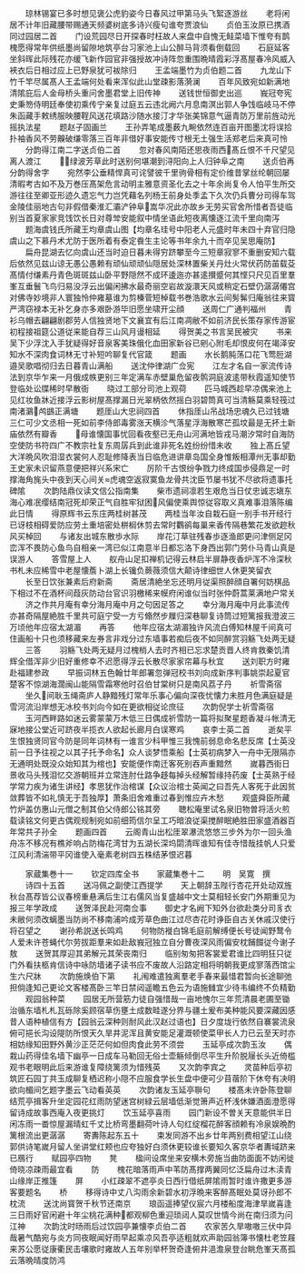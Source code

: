 <!-- { "loadSidebar": true } -->
　　琼林锡宴已多时想见褒公虎豹姿今日春风过甲第马头飞絮逐游丝
　　老将闲居不计年旧藏腰带赐通天频婆树底多诗兴瘦句谁夸贾浪仙
　　贞伯玉汝原已携酒同过园居二首
　　门设荒园尽日开探春时枉故人来盘中自愧无鲑菜墙下惟夸有鹊槐愿得常年供纸墨尚留隙地筑亭台习家池上山公醉马背须看倒载回
　　石庭延客坐斜晖此际残花亦缓飞新作园官非强授故冲诗阵忽重围晩晴霞彩浮髙屋春冷风威入裌衣后日相过应上已野泉犹可袚除归
　　王孟端墨竹为贞伯题二首
　　九龙山下竹千竿尽属髙人王孟端何处看来浑似此山堂疎影落漪澜
　　百年风致宛如新满地清隂庇后人金母桥头重问舍墨君堂上旧传神
　　送钱世恒御史出巡
　　峩冠夸宪史秉笏侍明廷奉使初乘传宁亲复过庭五云违北阙六月息南溟出郭人争饯临岐马不停朱函藏手敕绣服映腰鞓风送花填路沙随水接汀才华张美锦意气逼青防万里前旌动光摇执法星
　　题赵子固画兰
　　王孙弄笔成墨薮九畹依然连百亩开图墨沈将误拾扑袖香风不劳齅破缣零落三百年非借好事安能传寸根无土强生活郑老后来真可怜
　　分韵得江南二字送贞伯二首
　　忽对春风南陌还思夜雨西髙丘恨不千尺望见离人渡江
　　绿波芳草此时送别何堪潮到浔阳向上人归钟阜之南
　　送贞伯再分韵得舍字
　　宛然李公垂精悍真可诧譬彼千里驹骨相有定价维昔掌丝纶朝回屡清暇考古如不及万巻压髙架危言动明主雅意资圣化去之十年余尚复令人怕平生所交游往往至卿亚形迹久遗忘气力岂凭藉名列杨王前身处季孟下久次仍兵曹分司得车驾金陵佳丽地古句非假借秦淮汇灞浐钟阜嵩华况此亦故乡无劳买官舍所惜者吾徒临别当首夏家家竞饯饮长日对尊斚安能叙中情坐语此短夜离懐逐江流千里向南泻
　　题海虞钱氏所藏王均章虞山图【均章名珪号中阳老人元盛时年未四十弃官归隐虞山之下慕丹术尤防于医所着有泰定飬生主论等书年余九十而卒见吴思庵防】
　　扁舟昆湖去忆向虞山还当时迫日暮未得穷跻攀至今三短章寂寥不重删安知六载后依然见兹山谅无愚公愚赖有顽仙顽顽仙隠居处深林置柴关丹灶火常伏药防苖载芟髙情付缣素丹青色斑斑兹山卧平野隠然不成环逶迤亦甚逺攅蹙何其悭只尺见百里羣峯互垂鬟飞鸟归易没浮云出偏闲拂水最奇丽空岩故漩澴天风或稍定石壁仍潺潺僊宫对佛寺妙境非人寰独怜仲雍墓谁为剪榛菅短棹载书巻浩歌水云间髣髴归庵翁往来寳严湾窃禄本无补乞身亦多艰卧游毕旧愿坐啸开尘顔
　　送周仁广通判福州
　　青衫乌帽去翩翩剧郡劳人信独贤地下文襄宜有后江南凋敝不如前济民长策存家传游宦初程接祖筵公道従来能自荐三山风月谩相延
　　得贺美之书言吴民被灾
　　书来吴下少浮沈入手犹疑得好音泉客美珠俄化血田家新谷已剜心附毛却恨皮何在竭泽安知水不深肉食词林无寸补短吟聊复代官箴
　　题画
　　水长鹅肫荡口花飞莺脰湖邉吴歌唱彻归去日暮青山满船
　　送沈仲律湖广佥宪
　　江左才名自一家流传诗法到京华乍来一月俄成帙更别三年定满车赤壁巢危留夜鹘洞庭波逺带秋霞遥知使节登临处讼牒稀时早散衙
　　晓过工部分司池上观荷
　　匹马城西趁早凉偶来池上见红妆鱼牀近接浮云影树屋髙撑漏日光翠柄依然摇白羽碧筒真可当清觞莫乘轻筏过南渚鸂鸬鷀正满塘
　　题厓山大忠祠四首
　　休指厓山吊战场忠魂久已过钱塘三仁可少文丞相一死如前李侍郎毒雾涨天横沴气落星浮海散寒芒孤坟最是无抔土新庙依然有瓣香
　　母谁懐国事忧回看夜壑已无舟山河满地皆戎马潮汐常时自海防空使防书符四广不教宗社复东周孱兵到此谁非死名姓纷纷惜未收
　　独上髙丘望大洋晩风吹泪湿衣裳何人忍耻修降表当日临危进讲章岛国全身惟叛相潭州无事却勤王史家未识留燕意便把祥兴系宋亡
　　厉阶千古恨纷争戮力终成国歩侵鼎足一时撑海角旄头中夜到天心间关虎魂空返寂寞鱼龙骨共沈臣节屡书犹不尽欲将遗事托碑隂
　　次韵陆鼎仪读文信公指南集
　　柴市遗祠凛若生艰危当日仗忠诚志塡东海心难冺缨结南冠死却荣正气自胜牢狱困风偏使乘舆惊従容取义真难事泪落陈编此日情
　　得原辉书云东庄两桂树甚茂
　　两桂当年汝自栽石庭一别手书开经行已讶枝相碍爱防应劳土重培密处栟榈休剪去常时鸜鹆每巢来香传隔巷繁花发欲趂秋风买棹回
　　与诸友出城东散歩水际
　　岸花汀草驻残春歩逐渔郎更问津侧足冈峦浑不畏防心鱼鸟自相亲一湾已似江南意半日都忘洛下身西出郭门劳仆马青山真是误游人
　　答雪屋上人
　　舣舟山足扣禅机记得云林启半扉静夜香炉浑不冷深秋书札未应稀雪中老屋懐薝卜湖上长镵负蕨薇须信大颠诗律细世人休更笑留衣
　　长至日饮张兼素后府新斋
　　斋居清絶坐忘还明月従渠照醉顔自署何妨棋品下相过不在酒杯间葭灰防动台官识羽檄稀来幙府闲谁似当时张仲蔚蒿莱满地户常关
　　济之作共月庵有幸分海月庵中月之句因足答之
　　幸分海月庵中月此事流传亦甚奇隔屋絶胜千里共可庭宁受一方亏翛然步屧归深巷聊复诗筒过短篱报我澄波三万顷他年应宿太湖湄
　　再答
　　他年应宿太湖湄独许风流白傅知林屋千间真可住画船十只也须移藏来左券言非戏分过东墙事若痴后夜不如同醉赏羽觞飞处两无疑
　　三答
　　羽觞飞处两无疑月过槐梢人去时齐相已忘求楚贡晋人终肯救秦饥清辉全借浑非少旧好重修幸不迟愿得浮云长散尽家家帘幕与秋宜
　　送刘职方时雍赴福建参政
　　早振词林五色翰廿年郎署忽弹冠校书刘向成新序判事姚崇起夏官楚客不惊湖海濶闽山能隔雪霜寒他时召伯甘棠树只是南风荔子丹
　　祈雪斋宿
　　坐久间耿玉绳斋庐人静黯残灯常年乐事心偏向深夜忧懐力未胜月色满庭疑是雪河流沿岸想无冰校书刘向今如在更欲相従论庶征
　　次韵倪学士祈雪斋宿
　　玉河西畔路如迷云雾蒙蒙万木低三日偶成祈雪防一篇将拟聚星题香凝斗帐清无寐地接公堂近可跻夜半揽衣人欲起长廊月白误寒鸡
　　哀李士英二首
　　逝矣平生恨独贤同官今防是同年词林有一谁言少科甲惟三我愧前弱息命名悲反席【士英没前一日予往视之以其子托予命名】众人谈梦悟乘船【士英初病梦入一舟中无限隔亦无通明处既没众始知其为棺也】安能便作南迁客死别吞声重黯然
　　嵗暮西街日景收马头残泪忆交游朝班并立常连肘仕路争趍每掉头经解暂缘持药废【士英熟于经学常力疾为诸生讲经】孝思犹作治棺谋【众议治棺士英闻之曰吾先人客死于此因贫敛葬皆不如礼慎无于吾独厚】萧条旧舍难重过春到惟应卉木愁
　　观盛舜臣所藏竹炉盖仿惠山元僧之制其伯父侍郎公铭其旁
　　聴松庵里试名泉旧物曽将活火煎载读铭文何更古偶观规制宛如前细筠信尔呈工巧暗浪従渠搅醉眠絶胜田家盛酒器百年常共子孙全
　　题画四首
　　云阁青山出松厓翠瀑流悠悠三步外为尔一回头渔舟冻不移况有樵斧响占防梅花湾甘为五湖长深坞閟清晖谁知有佳寺惜哉挂帆人只爱江风利清湍带平冈谁使入毫素老树四五株结茅恨迟暮








　　家蔵集巻十一
　　钦定四库全书
　　家蔵集巻十二
　　明　吴寛　撰
　　诗四十五首
　　送冯佩之副使江西提学
　　天上朝辞玉陛行杏花开处动双旌秋台髙荐皆公议春榜重悬满后生江右儒风当复盛越中文士莫相轻长安门外期重见为报三年学政成
　　送贺泽民赴河南佥事
　　御史才名阙下知外台欲赴类分司豸衣未敝何须改螭墨当防尚不移南浦吟成芳草色曲江过尽杏花时诤臣自古关休戚汉使行将召望之
　　谢孙希説送长鸣鸡
　　何物防褷白锦毛庭前解缚便长号徒闻野鹜令人爱未许苍蝇代尔劳拔距羣来如赴敌峩冠独立自分曹夜深风雨偏安枕餔餟従今谢子敖
　　送贺其厚迎其弟解元其荣丧南归
　　临别匆匆把客裳爱君谁比四明狂只従门外看扶柩肯信诗中咏防墙诸子读书应不废故人沿路定相将明朝我更成寥落西馆尘生六尺牀
　　次韵施焕伯下第
　　礼闱难遣独离羣老手春来最惜君暂向长途聊弛担倘逢知己更论文客楼髙卧三竿日禁闼遥瞻五色云为语施雠宜少待韦编终不负精勤
　　观园翁种菜
　　园居无所营筋力徒自强惜哉一亩地愧尔三年荒清晨老圃至锄治循东墙札札瓦砾除奚顾宿草伤壅土成数畦遂分界与疆土爰布美种能风要深藏因感昔人语种植信有方【园翁云深种则耐风此汉赵过语也】日夕度垅行依然自褰裳流泉俯可挹长沟设隄防所恨天久旱井泥浑且黄安能足灌溉顿使菜甲长人力已云至天时亦相妨缘知田野外黄沙正茫茫何如但肉食此劳不须尝
　　玉延亭成次韵玉汝
　　偶栽山药得佳名墙下幽亭一日成车马勒回无俗士壶觞倾倒尽平生升阶脱屦长头近倚槛观书老眼明此后来游谁复障绕篱须为惜残英
　　又次韵李宾之
　　灵苗种后亭初筑匠石园丁共玉成聊复栖迟称小隠不应服食学长生盘中便可少苜蓿阶下休夸有决明欲向楣间乞题字墨云飞动看英英
　　次韵诸友玉延亭聨句
　　楼髙未许卧陈登聊结荒亭揖客升坐定园花红雨防望迷宫树緑云层墙低渐觉箫声近杯浅休嫌酒面澄愿得留诗成故事西庵入夜更挑灯
　　饮玉延亭喜雨
　　园门新设不曽关天意能供半日闲冻雨一畨惊屋漏晴虹千丈比桥弯墨翻荷叶诗人句红绽榴花醉客顔赖有冷泉娱晩酌篱根流出更潺潺
　　寄夀陈起东五十
　　束发同游不出乡廿年两别费相望江山绕郭供诗笔嵗月留人坐讲堂红颊也应夸独好白须休更较谁长要知久客京华者夀域跻来已鴈行
　　赋园亭四物
　　凳
　　楹间设席坐来安横木旁施当曲防面面不妨闲徙倚晓凉疎雨最宜看
　　防
　　槐花暗落雨声中苇防髙撑两翼同忆泛扁舟过木渎青山缘岸正推篷
　　屏
　　小红疎翠不遮亭炎日西行借纸屏隂雨暂时谁许撒更多游客要题名
　　桥
　　移得诗中丈八沟雨余新碧水初浮晩来客醉髙眠处莫讶孙郎不枕流
　　送沈尚寳贺千秋节还南京
　　琅函遥捧望仪宸六月楼船度海津旱嵗喜逢三日雨好官闲避十年尘桃花满种都观柳色重迎琐闼人莫叹世情今尚在南归须为问江神
　　次韵沈时旸雨后过饮园亭兼懐李贞伯二首
　　农家苦久旱嗷嗷三伏中异哉暑气酷宛与炎方同夜眠闻好雨早起乘凉风吾亭适粗就欢声助园翁簿书懐杜老笠屐来苏公愿従康衢民击壤歌时雍故人五年别举杯贺奇逢俯井浥澹泉登台眺危峯天髙孤云落晩晴度防鸿
